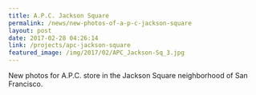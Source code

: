 ```yaml
---
title: A.P.C. Jackson Square
permalink: /news/new-photos-of-a-p-c-jackson-square
layout: post
date: 2017-02-28 04:26:14
link: /projects/apc-jackson-square
featured_image: /img/2017/02/APC_Jackson-Sq_3.jpg
---
```


New photos for A.P.C. store in the Jackson Square neighborhood of San Francisco.
